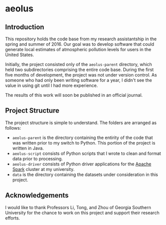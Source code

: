 # aeolus

## Introduction

This repository holds the code base from my research assistantship in the 
spring and summer of 2016. Our goal was to develop software that could 
generate local estimates of atmospheric pollution levels for users in the
United States. 

Initially, the project consisted only of the `aeolus-parent` directory, which
held two subdirectories comprising the entire code base. During the first 
five months of development, the project was not under version control. As
someone who had only been writing software for a year, I didn't see the value
in using git until I had more experience.

The results of this work will soon be published in an official journal.

## Project Structure

The project structure is simple to understand. The folders are arranged as
follows:

* `aeolus-parent` is the directory containing the entirity of the code that
was written prior to my switch to Python. This portion of the project is
written in Java.
* `aeolus-script` consists of Python scripts that I wrote to clean and format
data prior to processing.
* `aeolus-driver` consists of Python driver applications for the 
[Apache Spark](http://spark.apache.org/) cluster at my university.
* `data` is the directory containing the datasets under consideration in this
project.

## Acknowledgements

I would like to thank Professors Li, Tong, and Zhou of Georgia Southern
University for the chance to work on this project and support their research
efforts.
